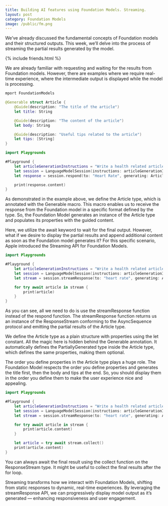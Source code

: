 ```yaml
---
title: Building AI features using Foundation Models. Streaming.
layout: post
category: Foundation Models
image: /public/fm.png
---
```


We’ve already discussed the fundamental concepts of Foundation models and their structured outputs. This week, we’ll delve into the process of streaming the partial results generated by the model.

{% include friends.html %}

We are already familiar with requesting and waiting for the results from Foundation models. However, there are examples where we require real-time experience, where the intermediate output is displayed while the model is processing.

```swift
mport FoundationModels

@Generable struct Article {
    @Guide(description: "The title of the article")
    let title: String

    @Guide(description: "The content of the article")
    let body: String

    @Guide(description: "Useful tips related to the article")
    let tips: [String]
}

import Playgrounds

#Playground {
    let articleGenerationInstructions = "Write a health related article."
    let session = LanguageModelSession(instructions: articleGenerationInstructions)
    let response = session.respond(to: "Heart Rate", generating: Article.self)

    print(response.content)
}
```

As demonstrated in the example above, we define the Article type, which is annotated with the Generable macro. This macro enables us to receive the response from the Foundation model in a specific format defined by the type. So, the Foundation Model generates an instance of the Article type and populates its properties with the guided content.

Here, we utilize the await keyword to wait for the final output. However, what if we desire to display the partial results and append additional content as soon as the Foundation model generates it? For this specific scenario, Apple introduced the Streaming API for Foundation Models.

```swift
import Playgrounds

#Playground {
    let articleGenerationInstructions = "Write a health related article."
    let session = LanguageModelSession(instructions: articleGenerationInstructions)
    let stream = session.streamResponse(to: "heart rate", generating: Article.self)

    for try await article in stream {
        print(article)
    }
}
```

As you can see, all we need to do is use the streamResponse function instead of the respond function. The streamResponse function returns us an instance of the ResponseStream conforming to the AsyncSequence protocol and emitting the partial results of the Article type.

We define the Article type as a plain structure with properties using the let constant. All the magic here is hidden behind the Generable annotation. It automatically defines the PartiallyGenerated type inside the Article type, which defines the same properties, making them optional.

The order you define properties in the Article type plays a huge role. The Foundation Model respects the order you define properties and generates the title first, then the body and tips at the end. So, you should display them in the order you define them to make the user experience nice and appealing.

```swift
import Playgrounds

#Playground {
    let articleGenerationInstructions = "Write a health related article."
    let session = LanguageModelSession(instructions: articleGenerationInstructions)
    let stream = session.streamResponse(to: "heart rate", generating: Article.self)

    for try await article in stream {
        print(article.content)
    }

    let article = try await stream.collect()
    print(article.content)
}
```

You can always await the final result using the collect function on the ResponseStream type. It might be useful to collect the final results after the for loop.

Streaming transforms how we interact with Foundation Models, shifting from static responses to dynamic, real-time experiences. By leveraging the streamResponse API, we can progressively display model output as it’s generated — enhancing responsiveness and user engagement. 
